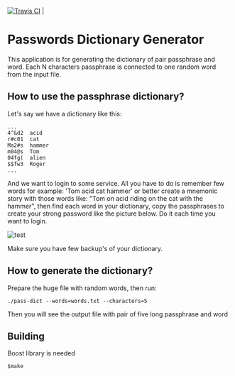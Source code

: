 [![Travis CI](https://travis-ci.org/michalkielan/PassDictionary.svg?branch=master)](https://travis-ci.com/michalkielan/PassDictionary) |

# Passwords Dictionary Generator

This application is for generating the dictionary of pair passphrase and word. Each N characters passphrase is connected to one random word from the input file. 

## How to use the passphrase dictionary?

Let's say we have a dictionary like this:

```
...
4^&d2  acid
r#c01  cat
Ma2#s  hammer
m04@s  Tom
04fg(  alien
$$fw3  Roger
...
```

And we want to login to some service. All you have to do is remember few words for example: 'Tom acid cat hammer' or better create a mnemonic story with those words like: "Tom on acid riding on the cat with the hammer", then find each word in your dictionary, copy the passphrases to create your strong password like the picture below. Do it each time you want to login.

![test](../master/doc/pass.png)

Make sure you have few backup's of your dictionary.

## How to generate the dictionary?

Prepare the huge file with random words, then run:

```
./pass-dict --words=words.txt --characters=5
```

Then you will see the output file with pair of five long passphrase and word


## Building

Boost library is needed
```
$make
```



